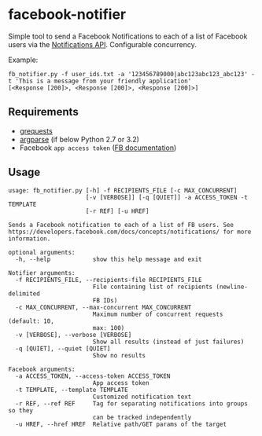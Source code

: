 facebook-notifier
=================

Simple tool to send a Facebook Notifications to each of a list of Facebook users via the [Notifications API](https://developers.facebook.com/docs/concepts/notifications/). Configurable concurrency.

Example:
```
fb_notifier.py -f user_ids.txt -a '123456789000|abc123abc123_abc123' -t 'This is a message from your friendly application'
[<Response [200]>, <Response [200]>, <Response [200]>]
```

Requirements
------------

 * [grequests](https://github.com/kennethreitz/grequests)
 * [argparse](https://pypi.python.org/pypi/argparse) (if below Python 2.7 or 3.2)
 * Facebook `app access token` ([FB documentation](https://developers.facebook.com/docs/opengraph/howtos/publishing-with-app-token/))

Usage
------------

```
usage: fb_notifier.py [-h] -f RECIPIENTS_FILE [-c MAX_CONCURRENT]
                      [-v [VERBOSE]] [-q [QUIET]] -a ACCESS_TOKEN -t TEMPLATE
                      [-r REF] [-u HREF]

Sends a Facebook notification to each of a list of FB users. See
https://developers.facebook.com/docs/concepts/notifications/ for more
information.

optional arguments:
  -h, --help            show this help message and exit

Notifier arguments:
  -f RECIPIENTS_FILE, --recipients-file RECIPIENTS_FILE
                        File containing list of recipients (newline-delimited
                        FB IDs)
  -c MAX_CONCURRENT, --max-concurrent MAX_CONCURRENT
                        Maximum number of concurrent requests (default: 10,
                        max: 100)
  -v [VERBOSE], --verbose [VERBOSE]
                        Show all results (instead of just failures)
  -q [QUIET], --quiet [QUIET]
                        Show no results

Facebook arguments:
  -a ACCESS_TOKEN, --access-token ACCESS_TOKEN
                        App access token
  -t TEMPLATE, --template TEMPLATE
                        Customized notification text
  -r REF, --ref REF     Tag for separating notifications into groups so they
                        can be tracked independently
  -u HREF, --href HREF  Relative path/GET params of the target
```

